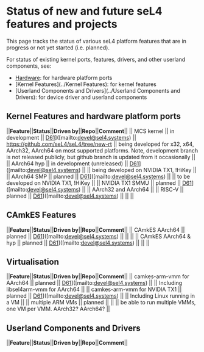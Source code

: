 # Status of new and future seL4 features and projects


This page tracks the status of various seL4 platform features that are
in progress or not yet started (i.e. planned).

For status of existing kernel ports, features, drivers, and other userland components, see:

- [Hardware](../Hardware): for hardware platform ports
- [Kernel Features](../Kernel Features): for kernel features
- [Userland Components and Drivers](../Userland Components and Drivers): for device driver and
        userland components

## Kernel Features and hardware platform ports


||**Feature**||**Status**||**Driven
by**||**Repo**||**Comment**|| || MCS kernel || in development ||
[D61](mailto:devel@sel4.systems%7CD61)]([mailto:devel@sel4.systems)
|| <https://github.com/seL4/seL4/tree/new-rt> || being developed for
x32, x64, AArch32, AArch64 on most supported platforms. Note,
development branch is not released publicly, but github branch is
updated from it occasionally || || AArch64 hyp || in development
(unreleased) ||
[D61](mailto:devel@sel4.systems%7CD61)]([mailto:devel@sel4.systems)
|| || being developed on NVIDIA TX1, !HiKey || || AArch64 SMP || planned
||
[D61](mailto:devel@sel4.systems%7CD61)]([mailto:devel@sel4.systems)
|| || to be developed on NVIDIA TX1, !HiKey || || NVIDIA TX1 SMMU ||
planned ||
[D61](mailto:devel@sel4.systems%7CD61)]([mailto:devel@sel4.systems)
|| || AArch32 and AArch64 || || RISC-V || planned ||
[D61](mailto:devel@sel4.systems%7CD61)]([mailto:devel@sel4.systems)
|| || ||

## CAmkES Features


||**Feature**||**Status**||**Driven
by**||**Repo**||**Comment**|| || CAmkES AArch64 || planned ||
[D61](mailto:devel@sel4.systems%7CD61)]([mailto:devel@sel4.systems)
|| || || || CAmkES AArch64 & hyp || planned ||
[D61](mailto:devel@sel4.systems%7CD61)]([mailto:devel@sel4.systems)
|| || ||

## Virtualisation


||**Feature**||**Status**||**Driven
by**||**Repo**||**Comment**|| || camkes-arm-vmm for AArch64 ||
planned ||
[D61](mailto:devel@sel4.systems%7CD61)]([mailto:devel@sel4.systems)
|| || Including libsel4arm-vmm for AArch64 || || camkes-arm-vmm for
NVIDIA TX1 || planned ||
[D61](mailto:devel@sel4.systems%7CD61)]([mailto:devel@sel4.systems)
|| || Including Linux running in a VM || || multiple ARM VMs || planned
|| || || be able to run multiple VMMs, one VM per VMM. AArch32? AArch64?
||

## Userland Components and Drivers


||**Feature**||**Status**||**Driven
by**||**Repo**||**Comment**||
